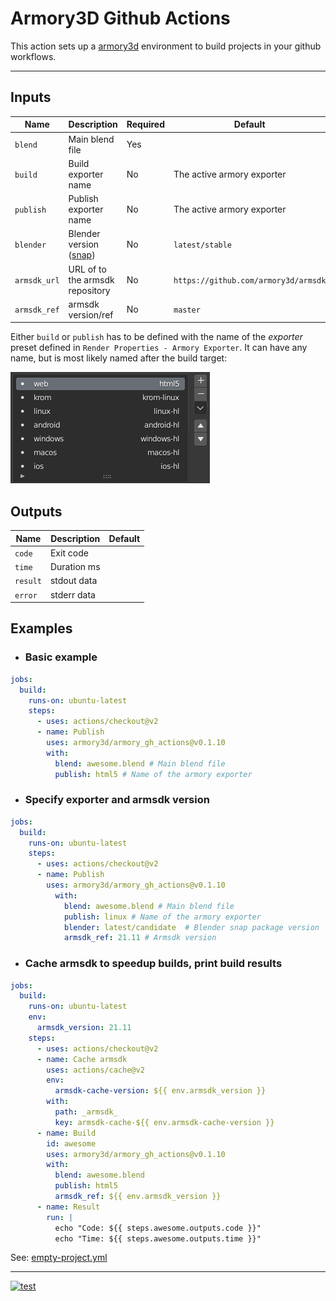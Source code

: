 Armory3D Github Actions
=======================
This action sets up a [armory3d](https://armory3d.org/) environment to build projects in your github workflows.

---

## Inputs

| Name | Description | Required | Default |
| - | - | - | - |
| `blend` | Main blend file | Yes | |
| `build` | Build exporter name | No | The active armory exporter |
| `publish` | Publish exporter name | No | The active armory exporter |
| `blender` | Blender version ([snap](https://snapcraft.io/blender)) | No | `latest/stable` |
| `armsdk_url` | URL of to the armsdk repository | No | `https://github.com/armory3d/armsdk`
| `armsdk_ref` | armsdk version/ref | No | `master`

Either `build` or `publish` has to be defined with the name of the *exporter* preset defined in `Render Properties - Armory Exporter`. It can have any name, but is most likely named after the build target:

![](exporter-presets.png)

## Outputs

| Name | Description | Default |
| - | - | - |
| `code` | Exit code | |
| `time` | Duration ms | |
| `result` | stdout data |  |
| `error` | stderr  data |  |


## Examples

- ### Basic example
```yaml
jobs:
  build:
    runs-on: ubuntu-latest
    steps:
      - uses: actions/checkout@v2
      - name: Publish
        uses: armory3d/armory_gh_actions@v0.1.10
        with:
          blend: awesome.blend # Main blend file
          publish: html5 # Name of the armory exporter
```

- ### Specify exporter and armsdk version
```yaml
jobs:
  build:
    runs-on: ubuntu-latest
    steps:
      - uses: actions/checkout@v2
      - name: Publish
        uses: armory3d/armory_gh_actions@v0.1.10
          with:
            blend: awesome.blend # Main blend file
            publish: linux # Name of the armory exporter
            blender: latest/candidate  # Blender snap package version
            armsdk_ref: 21.11 # Armsdk version
```

- ### Cache armsdk to speedup builds, print build results
```yaml
jobs:
  build:
    runs-on: ubuntu-latest
    env:
      armsdk_version: 21.11
    steps:
      - uses: actions/checkout@v2
      - name: Cache armsdk
        uses: actions/cache@v2
        env:
          armsdk-cache-version: ${{ env.armsdk_version }}
        with:
          path: _armsdk_
          key: armsdk-cache-${{ env.armsdk-cache-version }}
      - name: Build
        id: awesome
        uses: armory3d/armory_gh_actions@v0.1.10
        with:
          blend: awesome.blend
          publish: html5
          armsdk_ref: ${{ env.armsdk_version }}
      - name: Result
        run: |
          echo "Code: ${{ steps.awesome.outputs.code }}"
          echo "Time: ${{ steps.awesome.outputs.time }}"
```

See: [empty-project.yml](https://github.com/armory3d/armory_gh_actions/blob/master/.github/workflows/empty-project.yml)

---

[![test](https://github.com/armory3d/armory_gh_actions/actions/workflows/test.yml/badge.svg)](https://github.com/armory3d/armory_gh_actions/actions/workflows/test.yml)

